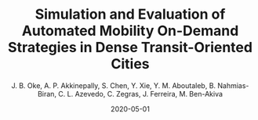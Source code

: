 ---
author: J. B. Oke, A. P. Akkinepally, S. Chen, Y. Xie, Y. M. Aboutaleb, B. Nahmias-Biran, C. L. Azevedo, C. Zegras, J. Ferreira, M. Ben-Akiva
comments: false
date: 2020-05-01
slug: oke2020simulation
title: Simulation and Evaluation of Automated Mobility On-Demand Strategies in Dense Transit-Oriented Cities
kind: unpublished
tags:
- simulation
- prototype cities
- automated mobility on demand
---